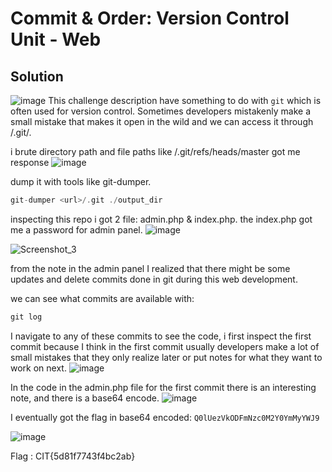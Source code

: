# Commit & Order: Version Control Unit - Web

## Solution
![image](https://hackmd.io/_uploads/rJ8VxYnggx.png)
This challenge description have something to do with `git` which is often used for version control. 
Sometimes developers mistakenly make a small mistake that makes it open in the wild and we can access it through /.git/.


i brute directory path and file paths like /.git/refs/heads/master got me response 
![image](https://hackmd.io/_uploads/Hy_hyF3leg.png)

dump it with tools like git-dumper.
```c
git-dumper <url>/.git ./output_dir
```
inspecting this repo i got 2 file: admin.php & index.php. the index.php got me a password for admin panel.
![image](https://hackmd.io/_uploads/Bku8MK3elx.png)


![Screenshot_3](https://hackmd.io/_uploads/rkgmzF2elx.png)

from the note in the admin panel I realized that there might be some updates and delete commits done in git during this web development. 

we can see what commits are available with:
```a
git log
```

I navigate to any of these commits to see the code,  i first inspect the first commit because I think in the first commit usually developers make a lot of small mistakes that they only realize later or put notes for what they want to work on next.
![image](https://hackmd.io/_uploads/BkKpXY3ege.png)

In the code in the admin.php file for the first commit there is an interesting note, and there is a base64 encode.
![image](https://hackmd.io/_uploads/HyhlVt2xxg.png)

I eventually got the flag in base64 encoded: `Q0lUezVkODFmNzc0M2Y0YmMyYWJ9`

![image](https://hackmd.io/_uploads/HkNm1F3xgx.png)

Flag : CIT{5d81f7743f4bc2ab}

